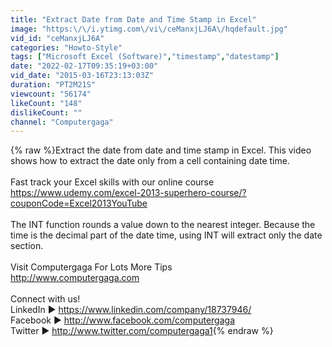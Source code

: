 ```yaml
---
title: "Extract Date from Date and Time Stamp in Excel"
image: "https:\/\/i.ytimg.com\/vi\/ceManxjLJ6A\/hqdefault.jpg"
vid_id: "ceManxjLJ6A"
categories: "Howto-Style"
tags: ["Microsoft Excel (Software)","timestamp","datestamp"]
date: "2022-02-17T09:35:19+03:00"
vid_date: "2015-03-16T23:13:03Z"
duration: "PT2M21S"
viewcount: "56174"
likeCount: "148"
dislikeCount: ""
channel: "Computergaga"
---
```

{% raw %}Extract the date from date and time stamp in Excel. This video shows how to extract the date only from a cell containing date time.<br /><br />Fast track your Excel skills with our online course<br /><a rel="nofollow" target="blank" href="https://www.udemy.com/excel-2013-superhero-course/?couponCode=Excel2013YouTube">https://www.udemy.com/excel-2013-superhero-course/?couponCode=Excel2013YouTube</a><br /><br />The INT function rounds a value down to the nearest integer. Because the time is the decimal part of the date time, using INT will extract only the date section.<br /><br />Visit Computergaga For Lots More Tips<br /><a rel="nofollow" target="blank" href="http://www.computergaga.com">http://www.computergaga.com</a><br /><br />Connect with us!<br />LinkedIn ► <a rel="nofollow" target="blank" href="https://www.linkedin.com/company/18737946/">https://www.linkedin.com/company/18737946/</a><br />Facebook ► <a rel="nofollow" target="blank" href="http://www.facebook.com/computergaga">http://www.facebook.com/computergaga</a><br />Twitter ► <a rel="nofollow" target="blank" href="http://www.twitter.com/computergaga1">http://www.twitter.com/computergaga1</a>{% endraw %}
